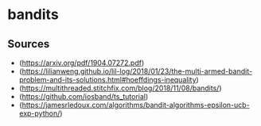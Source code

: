 # bandits

## Sources
- (https://arxiv.org/pdf/1904.07272.pdf)
- (https://lilianweng.github.io/lil-log/2018/01/23/the-multi-armed-bandit-problem-and-its-solutions.html#hoeffdings-inequality)
- (https://multithreaded.stitchfix.com/blog/2018/11/08/bandits/)
- (https://github.com/iosband/ts_tutorial)
- (https://jamesrledoux.com/algorithms/bandit-algorithms-epsilon-ucb-exp-python/)